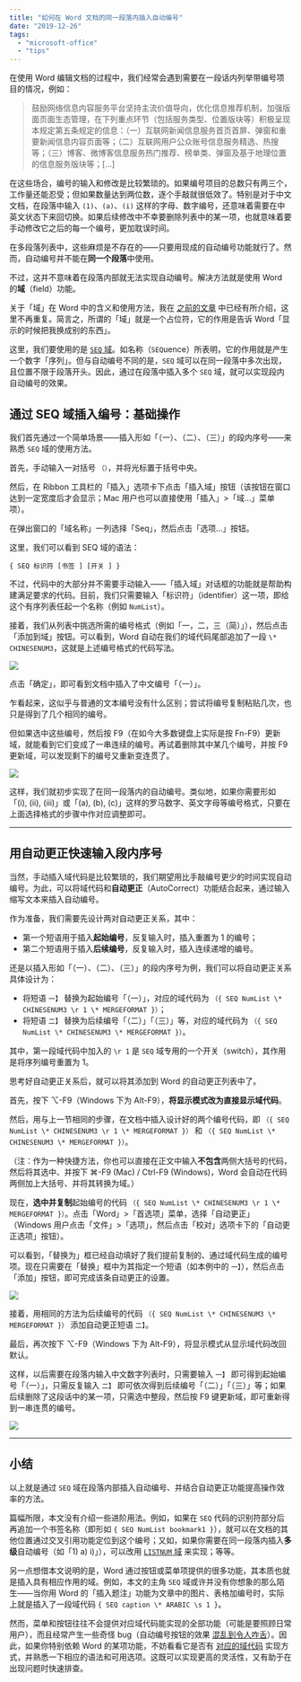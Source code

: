 ```yaml
---
title: "如何在 Word 文档的同一段落内插入自动编号"
date: "2019-12-26"
tags:
  - "microsoft-office"
  - "tips"
---
```


在使用 Word 编辑文档的过程中，我们经常会遇到需要在一段话内列举带编号项目的情况，例如：

> 鼓励网络信息内容服务平台坚持主流价值导向，优化信息推荐机制，加强版面页面生态管理，在下列重点环节（包括服务类型、位置版块等）积极呈现本规定第五条规定的信息：（一）互联网新闻信息服务首页首屏、弹窗和重要新闻信息内容页面等；（二）互联网用户公众账号信息服务精选、热搜等；（三）博客、微博客信息服务热门推荐、榜单类、弹窗及基于地理位置的信息服务版块等；\[…\]

在这些场合，编号的输入和修改是比较繁琐的。如果编号项目的总数只有两三个，工作量还能忍受；但如果数量达到两位数，逐个手敲就很低效了。特别是对于中文文档，在段落中输入 `(1)`、`(a)`、`(i)` 这样的字母、数字编号，还意味着需要在中英文状态下来回切换。如果后续修改中不幸要删除列表中的某一项，也就意味着要手动修改它之后的每一个编号，更加耽误时间。

在多段落列表中，这些麻烦是不存在的——只要用现成的自动编号功能就行了。然而，自动编号并不能在**同一个段落**中使用。

不过，这并不意味着在段落内部就无法实现自动编号。解决方法就是使用 Word 的**域**（field）功能。

关于「域」在 Word 中的含义和使用方法，我在 [之前的文章](https://type.cyhsu.xyz/2019/10/embed-images-in-word-with-mail-merge/) 中已经有所介绍，这里不再重复。简言之，所谓的「域」就是一个占位符，它的作用是告诉 Word「显示的时候把我换成别的东西」。

这里，我们要使用的是 [`SEQ` 域](https://support.office.com/en-us/article/field-codes-seq-sequence-field-062a387b-dfc9-4ef8-8235-29ee113d59be?ui=en-US&rs=en-US&ad=US)。如名称（`SEQ`uence）所表明，它的作用就是产生一个数字「序列」。但与自动编号不同的是，`SEQ` 域可以在同一段落中多次出现，且位置不限于段落开头。因此，通过在段落中插入多个 `SEQ` 域，就可以实现段内自动编号的效果。

## 通过 SEQ 域插入编号：基础操作

我们首先通过一个简单场景——插入形如「（一）、（二）、（三）」的段内序号——来熟悉 `SEQ` 域的使用方法。

首先，手动输入一对括号 `（）`，并将光标置于括号中央。

然后，在 Ribbon 工具栏的「插入」选项卡下点击「插入域」按钮（该按钮在窗口达到一定宽度后才会显示；Mac 用户也可以直接使用「插入」>「域…」菜单项）。

在弹出窗口的「域名称」一列选择「Seq」，然后点击「选项…」按钮。

这里，我们可以看到 SEQ 域的语法：

```
{ SEQ 标识符 [书签 ] [开关 ] }
```

不过，代码中的大部分并不需要手动输入——「插入域」对话框的功能就是帮助构建满足要求的代码。目前，我们只需要输入「标识符」（identifier）这一项，即给这个有序列表任起一个名称（例如 `NumList`）。

接着，我们从列表中挑选所需的编号格式（例如「一，二，三（简）」），然后点击「添加到域」按钮。可以看到，Word 自动在我们的域代码尾部追加了一段 `\* CHINESENUM3`，这就是上述编号格式的代码写法。

![](https://p178.p0.n0.cdn.getcloudapp.com/items/geur4yG1/insert-seq-field.png?v=1bc6fa7c450e7d12c3ce95e74a4070cc)

点击「确定」，即可看到文档中插入了中文编号「（一）」。

乍看起来，这似乎与普通的文本编号没有什么区别；尝试将编号复制粘贴几次，也只是得到了几个相同的编号。

但如果选中这些编号，然后按 F9（在如今大多数键盘上实际是按 Fn-F9）更新域，就能看到它们变成了一串连续的编号。再试着删除其中某几个编号，并按 F9 更新域，可以发现剩下的编号又重新变连贯了。

![](https://p178.p0.n0.cdn.getcloudapp.com/items/L1ukN9A2/update-seq-field.png?v=90bf369e404ded5ca6f12a57b48fcd60)

这样，我们就初步实现了在同一段落内的自动编号。类似地，如果你需要形如「(i), (ii), (iii)」或「(a), (b), (c)」这样的罗马数字、英文字母等编号格式，只要在上面选择格式的步骤中作对应调整即可。

* * *

## 用自动更正快速输入段内序号

当然，手动插入域代码是比较繁琐的，我们期望用比手敲编号更少的时间实现自动编号。为此，可以将域代码和**自动更正**（AutoCorrect）功能结合起来，通过输入缩写文本来插入自动编号。

作为准备，我们需要先设计两对自动更正关系，其中：

- 第一个短语用于插入**起始编号**，反复输入时，插入重置为 1 的编号；
- 第二个短语用于插入**后续编号**，反复输入时，插入连续递增的编号。

还是以插入形如「（一）、（二）、（三）」的段内序号为例，我们可以将自动更正关系具体设计为：

- 将短语 `一】` 替换为起始编号「（一）」，对应的域代码为 `（{ SEQ NumList \* CHINESENUM3 \r 1 \* MERGEFORMAT }）`；
- 将短语 `二】` 替换为后续编号「（二）」「（三）」等，对应的域代码为 `（{ SEQ NumList \* CHINESENUM3 \* MERGEFORMAT }）`。

其中，第一段域代码中加入的 `\r 1` 是 `SEQ` 域专用的一个开关（switch），其作用是将序列编号重置为 1。

思考好自动更正关系后，就可以将其添加到 Word 的自动更正列表中了。

首先，按下 ⌥-F9（Windows 下为 Alt-F9），**将显示模式改为直接显示域代码**。

然后，用与上一节相同的步骤，在文档中插入设计好的两个编号代码，即 `（{ SEQ NumList \* CHINESENUM3 \r 1 \* MERGEFORMAT }）` 和 `（{ SEQ NumList \* CHINESENUM3 \* MERGEFORMAT }）`。

（注：作为一种快捷方法，你也可以直接在正文中输入**不包含**两侧大括号的代码，然后将其选中、并按下 ⌘-F9 (Mac) / Ctrl-F9 (Windows)，Word 会自动在代码两侧加上大括号、并将其转换为域。）

现在，**选中并复制**起始编号的代码 `（{ SEQ NumList \* CHINESENUM3 \r 1 \* MERGEFORMAT }）`。点击「Word」>「首选项」菜单，选择「自动更正」（Windows 用户点击「文件」>「选项」，然后点击「校对」选项卡下的「自动更正选项」按钮）。

可以看到，「替换为」框已经自动填好了我们提前复制的、通过域代码生成的编号项。现在只需要在「替换」框中为其指定一个短语（如本例中的 `一】`），然后点击「添加」按钮，即可完成该条自动更正的设置。

![](https://p178.p0.n0.cdn.getcloudapp.com/items/YEudXWx6/create-autocorrect-entry.png?v=e5689c92e0093310c15eeeb8d77c4cf9)

接着，用相同的方法为后续编号的代码 `（{ SEQ NumList \* CHINESENUM3 \* MERGEFORMAT }）` 添加自动更正短语 `二】`。

最后，再次按下 ⌥-F9（Windows 下为 Alt-F9），将显示模式从显示域代码改回默认。

这样，以后需要在段落内输入中文数字列表时，只需要输入 `一】` 即可得到起始编号「（一）」，只需反复输入 `二】` 即可依次得到后续编号「（二）」「（三）」等；如果后续删除了这段话中的某一项，只需选中整段，然后按 F9 键更新域，即可重新得到一串连贯的编号。

![](https://p178.p0.n0.cdn.getcloudapp.com/items/NQuvJj66/result.gif?v=fac482b9c7a90b3629010549fad7dd2e)

* * *

## 小结

以上就是通过 `SEQ` 域在段落内部插入自动编号、并结合自动更正功能提高操作效率的方法。

篇幅所限，本文没有介绍一些进阶用法。例如，如果在 `SEQ` 代码的识别符部分后再追加一个书签名称（即形如 `{ SEQ NumList bookmark1 }`），就可以在文档的其他位置通过交叉引用功能定位到这个编号；又如，如果你需要在同一段落内插入**多级**自动编号（如「1) a) i)」），可以改用 [`LISTNUM` 域](https://support.office.com/en-us/article/listnum-field-557541b1-abb2-4959-a9f2-401639c8ff82) 来实现；等等。

另一点想借本文说明的是，Word 通过按钮或菜单项提供的很多功能，其本质也就是插入具有相应作用的域。例如，本文的主角 `SEQ` 域或许并没有你想象的那么陌生——当你用 Word 的「插入题注」功能为文章中的图片、表格加编号时，实际上就是插入了一段域代码 `{ SEQ caption \* ARABIC \s 1 }`。

然而，菜单和按钮往往不会提供对应域代码能实现的全部功能（可能是要照顾日常用户），而且经常产生一些奇怪 bug（自动编号按钮的效果 [混乱到令人咋舌](https://wordmvp.com/FAQs/Numbering/WordsNumberingExplained.htm)）。因此，如果你特别依赖 Word 的某项功能，不妨看看它是否有 [对应的域代码](https://support.office.com/en-us/article/List-of-field-codes-in-Word-1ad6d91a-55a7-4a8d-b535-cf7888659a51) 实现方式，并熟悉一下相应的语法和可用选项。这既可以实现更高的灵活性，又有助于在出现问题时快速排查。
